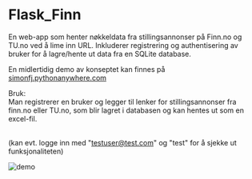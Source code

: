 # Flask_Finn
En web-app som henter nøkkeldata fra stillingsannonser på Finn.no og TU.no ved å lime inn URL.
Inkluderer registrering og authentisering av bruker for å lagre/hente ut data fra en SQLite database.

En midlertidig demo av konseptet kan finnes på [simonfj.pythonanywhere.com](http://simonfj.pythonanywhere.com/)

Bruk:<br/>
Man registrerer en bruker og legger til lenker for stillingsannonser fra finn.no eller TU.no, som blir lagret i databasen og kan hentes ut som en excel-fil.
<br/>
<br/>


(kan evt. logge inn med "testuser@test.com" og "test" for å sjekke ut funksjonaliteten)




![demo](https://user-images.githubusercontent.com/72814986/114991271-b04db680-9e99-11eb-8c92-2c1586f704ad.gif)

